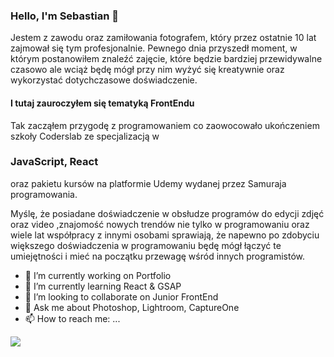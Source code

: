 ### Hello, I'm Sebastian 👋

Jestem z zawodu oraz zamiłowania fotografem, który przez ostatnie 10 lat zajmował się tym profesjonalnie.
Pewnego dnia przyszedł moment, w którym postanowiłem znaleźć zajęcie, które będzie bardziej przewidywalne czasowo ale
wciąż będę mógł przy nim wyżyć się kreatywnie oraz wykorzystać dotychczasowe doświadczenie.

#### I tutaj zauroczyłem się tematyką FrontEndu

Tak zacząłem przygodę z programowaniem co zaowocowało ukończeniem szkoły Coderslab ze specjalizacją w 
### JavaScript, React
oraz pakietu kursów na platformie Udemy wydanej przez Samuraja programowania.

Myślę, że posiadane doświadczenie w obsłudze programów do edycji zdjęć oraz video ,znajomość nowych trendów nie tylko w programowaniu
oraz wiele lat współpracy z innymi osobami sprawiają, że napewno po zdobyciu większego doświadczenia w programowaniu będę mógł łączyć
te umiejętności i mieć na początku przewagę wśród innych programistów.

- 🔭 I’m currently working on Portfolio
- 🌱 I’m currently learning React & GSAP
- 👯 I’m looking to collaborate on Junior FrontEnd
- 💬 Ask me about Photoshop, Lightroom, CaptureOne
- 📫 How to reach me: ...

<img src="https://github-readme-stats.vercel.app/api?username=Kenseikun&&show_icons=true&title_color=ffffff&icon_color=bb2acf&text_color=daf7dc&bg_color=151515">
